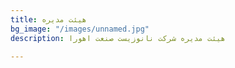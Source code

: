 ```yaml
---
title: هیئت مدیره
bg_image: "/images/unnamed.jpg"
description: هیئت مدیره شرکت نانوزیست صنعت اهورا

---
```

